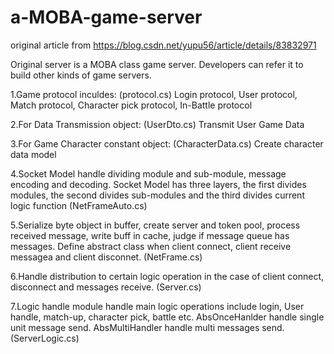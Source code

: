 # a-MOBA-game-server
original article from https://blog.csdn.net/yupu56/article/details/83832971

Original server is a MOBA class game server. Developers can refer it to build other kinds of game servers.

1.Game protocol inculdes: (protocol.cs)
Login protocol, User protocol, Match protocol, Character pick protocol, In-Battle protocol

2.For Data Transmission object: (UserDto.cs)
Transmit User Game Data

3.For Game Character constant object: (CharacterData.cs)
Create character data model

4.Socket Model handle dividing module and sub-module, message encoding and decoding. Socket Model has three layers, the first divides modules, the second divides sub-modules and the third divides current logic function (NetFrameAuto.cs)

5.Serialize byte object in buffer, create server and token pool, process received message, write buff in cache,
judge if message queue has messages. Define abstract class when client connect, client receive messagea and client disconnet. (NetFrame.cs)

6.Handle distribution to certain logic operation in the case of client connect, disconnect and messages receive. (Server.cs)

7.Logic handle module handle main logic operations include login, User handle, match-up, character pick, battle etc.
AbsOnceHanlder handle single unit message send. AbsMultiHandler handle multi messages send. (ServerLogic.cs)

